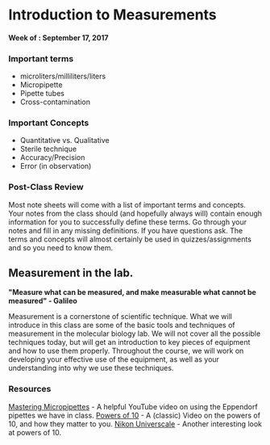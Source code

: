 # Introduction to Measurements

#### Week of : September 17, 2017

### Important terms

* microliters/milliliters/liters
* Micropipette
* Pipette tubes
* Cross-contamination

### Important Concepts

* Quantitative vs. Qualitative
* Sterile technique
* Accuracy/Precision
* Error (in observation)


### Post-Class Review

Most note sheets will come with a list of important terms and concepts. Your notes from the class should (and hopefully always will) contain enough information for you to successfully define these terms. Go through your notes and fill in any missing definitions. If you have questions ask. The terms and concepts will almost certainly be used in quizzes/assignments and so you need to know them. 


## Measurement in the lab. 

**"Measure what can be measured, and make measurable what cannot be measured" - Galileo**

Measurement is a cornerstone of scientific technique. What we will introduce in this class are some of the basic tools and techniques of measurement in the molecular biology lab. We will not cover all the possible techniques today, but will get an introduction to key pieces of equipment and how to use them properly. Throughout the course, we will work on developing your effective use of the equipment, as well as your understanding into why we use these techniques. 


### Resources

[Mastering Micropipettes](https://youtu.be/wcLfqKnAE-k) - A helpful YouTube video on using the Eppendorf pipettes we have in class. 
[Powers of 10](https://youtu.be/0fKBhvDjuy0) - A (classic) Video on the powers of 10, and how they matter to you. 
[Nikon Universcale](http://www.nikon.com/about/sp/universcale/index.htm) - Another interesting look at powers of 10.
